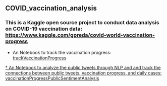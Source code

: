## COVID_vaccination_analysis
### This is a Kaggle open source project to conduct data analysis on COVID-19 vaccination data: https://www.kaggle.com/gpreda/covid-world-vaccination-progress
* An Notebook to track the vaccination progress: <a href="/trackVaccinationProgress.ipynb">trackVaccinationProgress
</h3>
* An Notebook to analyze the public tweets through NLP and and track the connections between public tweets, vaccination progress, and daily cases: <a  href="/vaccinationProgressPublicSentimentAnalysis.ipynb">vaccinationProgressPublicSentimentAnalysis
</h3>
